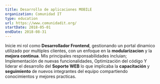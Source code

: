 ```yaml
---
title: Desarrollo de aplicaciones MOBILE
organization: Comunidad IT
type: education
url: https://www.comunidadit.org/
startDate: 2018-05-01
endDate: 2018-08-31
---
```


Inicie mi rol como **Desarrollador Frontend**, gestionando un portal dinamico utilizado por multiples clientes, con un enfoque en la **modularizacion** y la **mejora continua**. Mis principales responsabilidades incluian; Implementación de nuevas funcionalidades, Optimización del código Y liderar el desarrollo del **Soporte WEB** lo que implicaba la **capacitación** y **seguimiento** de nuevos integrantes del equipo compartiendo conocimientos y mejores practicas.